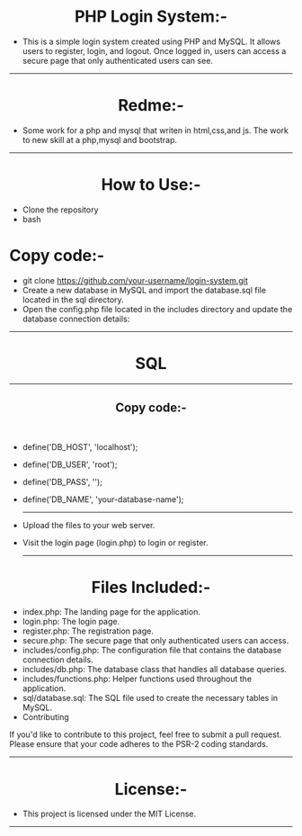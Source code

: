 
<h1 align="center" >PHP Login System:-</h1>


- This is a simple login system created using PHP and MySQL. It allows users to register, login, and logout. Once logged in, users can access a secure page that only authenticated users can see.
<hr>
<h1 align="center" >Redme:-</h1>
<p align="center" >
  
  - Some work for a php and mysql that writen in html,css,and js.
The work to new skill at a php,mysql and bootstrap.</p>
<hr>


<h1 align="center" >How to Use:-</h1>

- Clone the repository
- bash<br>
<h1 align="left" >Copy code:-</h1>

- git clone https://github.com/your-username/login-system.git
- Create a new database in MySQL and import the database.sql file located in the sql directory.
- Open the config.php file located in the includes directory and update the database connection details:
<hr>
<h1 align="center" >
SQL</h1><hr>
<p align="center">
<h2 align="center" >Copy code:-</h2><br>


- define('DB_HOST', 'localhost');<br>
-  define('DB_USER', 'root');<br>
- define('DB_PASS', '');<br>
- define('DB_NAME', 'your-database-name');
<br><hr></p>
- Upload the files to your web server.

- Visit the login page (login.php) to login or register.
<br><hr>
<h1 align="center" >Files Included:-</h1>

- index.php: The landing page for the application.<br>
- login.php: The login page.<br>
- register.php: The registration page.<br>
- secure.php: The secure page that only authenticated users can access.<br>
- includes/config.php: The configuration file that contains the database connection details.<br>
- includes/db.php: The database class that handles all database queries.<br>
- includes/functions.php: Helper functions used throughout the application.<br>
- sql/database.sql: The SQL file used to create the necessary tables in MySQL.<br>
- Contributing

If you'd like to contribute to this project, feel free to submit a pull request. Please ensure that your code adheres to the PSR-2 coding standards.
<hr>
<h1 align="center" >License:-</h1>

- This project is licensed under the MIT License.
<hr>
